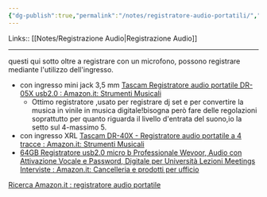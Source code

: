 ```yaml
---
{"dg-publish":true,"permalink":"/notes/registratore-audio-portatili/","tags":["type/note"]}
---
```


Links:: [[Notes/Registrazione Audio\|Registrazione Audio]]

---


questi qui sotto oltre a registrare con un microfono, possono registrare mediante l'utilizzo dell'ingresso. 
- con ingresso mini jack 3,5 mm [Tascam Registratore audio portatile DR-05X usb2.0 : Amazon.it: Strumenti Musicali](https://www.amazon.it/TASCAM-DR-05X-Registratore-professionale-interfaccia/dp/B07N1HGVNS/ref=sr_1_8?keywords=Registratore%2BAudio%2BMixer&qid=1701808513&sr=8-8&ufe=app_do%3Aamzn1.fos.9d4f9b77-768c-4a4e-94ad-33674c20ab35&th=1)
	- Ottimo registratore ,usato per registrare dj set e per convertire la musica in vinile in musica digitale!bisogna però fare delle regolazioni soprattutto per quanto riguarda il livello d'entrata del suono,io la setto sul 4-massimo 5.
- con ingresso XRL [Tascam DR-40X - Registratore audio portatile a 4 tracce : Amazon.it: Strumenti Musicali](https://www.amazon.it/Tascam-DR-40X-Registratore-portatile-tracce/dp/B07N1KLVNG/ref=sr_1_1?crid=22TZF8SMR175&keywords=tascam+40&qid=1701809076&sprefix=Tascam+40%2Caps%2C155&sr=8-1&ufe=app_do%3Aamzn1.fos.9d4f9b77-768c-4a4e-94ad-33674c20ab35)
- [64GB Registratore usb2.0 micro b Professionale Wevoor, Audio con Attivazione Vocale e Password, Digitale per Università Lezioni Meetings Interviste : Amazon.it: Cancelleria e prodotti per ufficio](https://www.amazon.it/Registratore-Professionale-Wevoor-Attivazione-Universit%C3%A0/dp/B09X32798M/ref=sr_1_7?crid=16NIAF7MNHXFX&keywords=registratore+audio+portatile&qid=1701808677&sprefix=Registratore+Audio+porta%2Caps%2C112&sr=8-7#customerReviews)

[Ricerca Amazon.it : registratore audio portatile](https://www.amazon.it/s?k=registratore+audio+portatile&crid=16NIAF7MNHXFX&sprefix=Registratore+Audio+porta%2Caps%2C112&ref=nb_sb_ss_ts-doa-p_1_24)